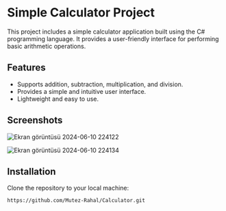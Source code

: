 # Simple Calculator Project

This project includes a simple calculator application built using the C# programming language. It provides a user-friendly interface for performing basic arithmetic operations.

## Features

- Supports addition, subtraction, multiplication, and division.
- Provides a simple and intuitive user interface.
- Lightweight and easy to use.

## Screenshots
![Ekran görüntüsü 2024-06-10 224122](https://github.com/Mutez-Rahal/Calculator/assets/138363266/d96d2acb-0e83-49a8-b632-ec52a4e5bcde)

![Ekran görüntüsü 2024-06-10 224134](https://github.com/Mutez-Rahal/Calculator/assets/138363266/4e2aa0e1-c6ed-4513-8e01-54eec04376f7)

## Installation

Clone the repository to your local machine:

```sh
https://github.com/Mutez-Rahal/Calculator.git
